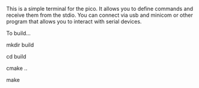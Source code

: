 This is a simple terminal for the pico. It allows you to define commands and receive them from the stdio. You can connect via usb and minicom or other program that allows you to interact with serial devices. 

To build... 

mkdir build

cd build

cmake ..

make

